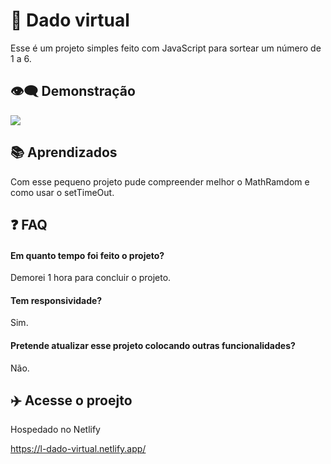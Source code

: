 
# 👋 Dado virtual

Esse é um projeto simples feito com JavaScript para sortear um número de 1 a 6.
## 👁️‍🗨️ Demonstração
![](https://cdn.discordapp.com/attachments/821534696433123348/1070098558541369374/dado.gif)
## 📚 Aprendizados
Com esse pequeno projeto pude compreender melhor o MathRamdom e como usar o setTimeOut.
## ❓ FAQ

#### Em quanto tempo foi feito o projeto?

Demorei 1 hora para concluir o projeto. 

#### Tem responsividade?

Sim.

#### Pretende atualizar esse projeto colocando outras funcionalidades?

Não.
## ✈️ Acesse o proejto

Hospedado no Netlify

https://l-dado-virtual.netlify.app/
